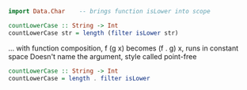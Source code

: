 ```haskell
import Data.Char    -- brings function isLower into scope

countLowerCase :: String -> Int
countLowerCase str = length (filter isLower str)
```
... with function composition, f (g x) becomes (f . g) x, runs in constant space
Doesn't name the argument, style called point-free
```haskell
countLowerCase :: String -> Int
countLowerCase = length . filter isLower
```
